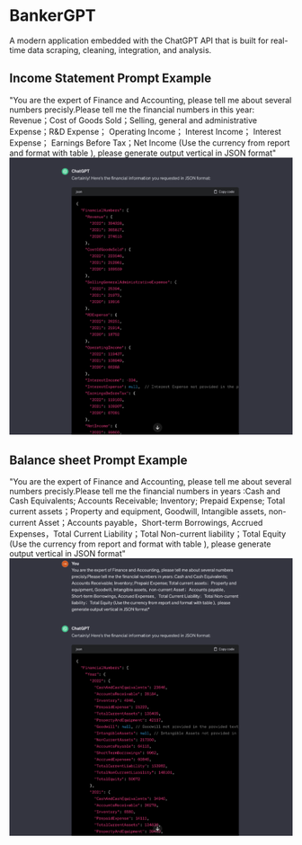 # BankerGPT

A modern application embedded with the ChatGPT API that is built for real-time data scraping, cleaning, integration, and analysis.


## Income Statement Prompt Example

"You are the expert of Finance and Accounting, please tell me about several numbers precisly.Please tell me the financial numbers in this year: Revenue；Cost of Goods Sold；Selling, general and administrative Expense；R&D Expense； Operating Income； Interest Income； Interest Expense； Earnings Before Tax；Net Income (Use the currency from report and format with table ), please generate output vertical in JSON format"
![Income Statement Prompt Example](images/Income_Statement_Prompt.png)



## Balance sheet Prompt Example
"You are the expert of Finance and Accounting, please tell me about several numbers precisly.Please tell me the financial numbers in years :Cash and Cash Equivalents; Accounts Receivable; Inventory; Prepaid Expense; Total current assets；Property and equipment, Goodwill, Intangible assets,  non-current Asset；Accounts payable，Short-term Borrowings, Accrued Expenses，Total Current Liability；Total Non-current liability；Total Equity (Use the currency from report and format with table ),  please generate output vertical in JSON format"
![Balance sheet Prompt Example](images/Balance_sheet_Prompt.png)
